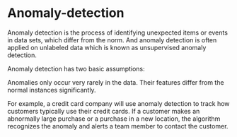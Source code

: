 # Anomaly-detection
Anomaly detection is the process of identifying unexpected items or events in data sets, which differ from the norm. And anomaly detection is often applied on unlabeled data which is known as unsupervised anomaly detection.
 
Anomaly detection has two basic assumptions:

Anomalies only occur very rarely in the data.
Their features differ from the normal instances significantly.

For example, a credit card company will use anomaly detection to track how customers typically use their credit cards. If a customer makes an abnormally large purchase or a purchase in a new location, the algorithm recognizes the anomaly and alerts a team member to contact the customer.
